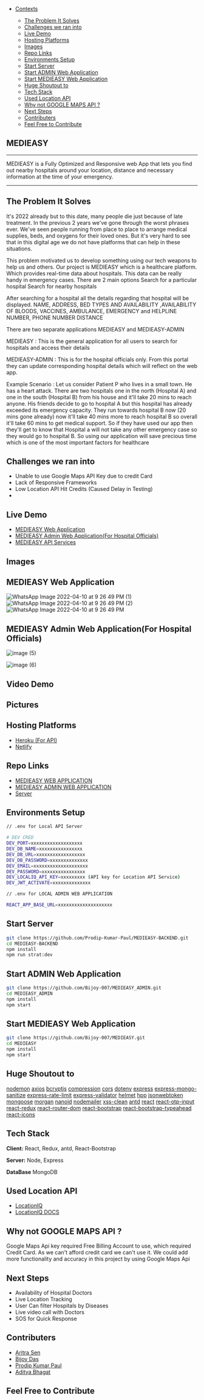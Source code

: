 - [Contexts](#contexts)

  - [The Problem It Solves](#the-problem-it-solves)
  - [Challenges we ran into](#challenges-we-ran-into)
  - [Live Demo](#live-demo)
  - [Hosting Platforms](#hosting-platforms)
  - [Images](#images)
  - [Repo Links](#repo-links)
  - [Environments Setup](#environments-setup)
  - [Start Server](#start-server)
  - [Start ADMIN Web Application](#start-admin-web-application)
  - [Start MEDIEASY Web Application](#start-medieasy-web-application)
  - [Huge Shoutout to](#huge-shoutout-to)
  - [Tech Stack](#tech-stack)
  - [Used Location API](#used-location-api)
  - [Why not GOOGLE MAPS API ?](#why-not-google-maps-api)
  - [Next Steps](#next-steps)
  - [Contributers](#contributers)
  - [Feel Free to Contribute](#feel-free-to-contribute)

## MEDIEASY

---

MEDIEASY is a Fully Optimized and Responsive web App that lets you find out nearby hospitals around your location, distance and necessary information at the time of your emergency.

---

## The Problem It Solves

It's 2022 already but to this date, many people die just because of late treatment. In the previous 2 years we've gone through the worst phrases ever. We've seen people running from place to place to arrange medical supplies, beds, and oxygens for their loved ones. But it's very hard to see that in this digital age we do not have platforms that can help in these situations.

This problem motivated us to develop something using our tech weapons to help us and others. Our project is MEDIEASY which is a healthcare platform. Which provides real-time data about hospitals. This data can be really handy in emergency cases. There are 2 main options
Search for a particular hospital
Search for nearby hospitals

After searching for a hospital all the details regarding that hospital will be displayed. NAME, ADDRESS, BED TYPES AND AVAILABILITY ,AVAILABILITY OF BLOODS, VACCINES, AMBULANCE, EMERGENCY and HELPLINE NUMBER, PHONE NUMBER DISTANCE

There are two separate applications MEDIEASY and MEDIEASY-ADMIN

MEDIEASY : This is the general application for all users to search for hospitals and access their details

MEDIEASY-ADMIN : This is for the hospital officials only. From this portal they can update corresponding hospital details which will reflect on the web app.

Example Scenario :
Let us consider Patient P who lives in a small town. He has a heart attack. There are two hospitals one in the north (Hospital A) and one in the south (Hospital B) from his house and it'll take 20 mins to reach anyone. His friends decide to go to hospital A but this hospital has already exceeded its emergency capacity. They run towards hospital B now (20 mins gone already) now it'll take 40 mins more to reach hospital B so overall it'll take 60 mins to get medical support. So if they have used our app then they'll get to know that Hospital a will not take any other emergency case so they would go to hospital B. So using our application will save precious time which is one of the most important factors for healthcare

## Challenges we ran into

- Unable to use Google Maps API Key due to credit Card
- Lack of Responsive Frameworks
- Low Location API Hit Credits (Caused Delay in Testing)
-

## Live Demo

- [MEDIEASY Web Application](https://medieasy.netlify.app/)
- [MEDIEASY Admin Web Application(For Hospital Officials)](https://medieasy-hospital.netlify.app/)
- [MEDIEASY API Services](https://medieasy-backend-apis.herokuapp.com/api/v1)

## Images

## MEDIEASY Web Application

<!-- ![image (4)](https://user-images.githubusercontent.com/71816694/162626802-e55b5ae1-a7cd-421a-a23f-615b8b88e757.png) -->
![WhatsApp Image 2022-04-10 at 9 26 49 PM (1)](https://user-images.githubusercontent.com/71816694/162628518-18fbe125-e90f-4f04-ac23-3ab80a77ec71.png)
![WhatsApp Image 2022-04-10 at 9 26 49 PM (2)](https://user-images.githubusercontent.com/71816694/162628521-b416bae3-ebbd-4df3-b3c8-036a2ff30797.png)
![WhatsApp Image 2022-04-10 at 9 26 49 PM](https://user-images.githubusercontent.com/71816694/162628523-9d42d123-9385-431a-b7a8-4c87b9b40fd6.png)


## MEDIEASY Admin Web Application(For Hospital Officials)

![image (5)](https://user-images.githubusercontent.com/71816694/162626717-e32effb8-f123-42e5-a0b8-3f29c7104c14.png)

![image (6)](https://user-images.githubusercontent.com/71816694/162626920-e772acc3-7945-4f3c-bc80-4e2ea798eed7.png)

## Video Demo

## Pictures

## Hosting Platforms

- [Heroku (For API)](http://www.heroku.com/)
- [Netlify](https://www.netlify.com/)

## Repo Links

- [MEDIEASY WEB APPLICATION](https://github.com/Bijoy-007/MEDIEASY/tree/dev)
- [MEDIEASY ADMIN WEB APPLICATION](https://github.com/Bijoy-007/MEDIEASY_ADMIN/tree/dev)
- [Server](https://github.com/Prodip-Kumar-Paul/MEDIEASY-BACKEND/tree/dev)

## Environments Setup

```bash
// .env for Local API Server

# DEV CRED
DEV_PORT=xxxxxxxxxxxxxxxxxxx
DEV_DB_NAME=xxxxxxxxxxxxxxxx
DEV_DB_URL=xxxxxxxxxxxxxxxxxx
DEV_DB_PASSWORD=xxxxxxxxxxxxxx
DEV_EMAIL=xxxxxxxxxxxxxxxxxxxx
DEV_PASSWORD=xxxxxxxxxxxxxxxx
DEV_LOCALIQ_API_KEY=xxxxxxxxx (API key for Location API Service)
DEV_JWT_ACTIVATE=xxxxxxxxxxxxxx

```

```bash
// .env for LOCAL ADMIN WEB APPLICATION

REACT_APP_BASE_URL=xxxxxxxxxxxxxxxxxxxx

```

## Start Server

```bash
git clone https://github.com/Prodip-Kumar-Paul/MEDIEASY-BACKEND.git
cd MEDIEASY-BACKEND
npm install
npm run strat:dev
```

## Start ADMIN Web Application

```bash
git clone https://github.com/Bijoy-007/MEDIEASY_ADMIN.git
cd MEDIEASY_ADMIN
npm install
npm start
```

## Start MEDIEASY Web Application

```bash
git clone https://github.com/Bijoy-007/MEDIEASY.git
cd MEDIEASY
npm install
npm start
```

## Huge Shoutout to

[nodemon](https://www.npmjs.com/package//nodemon)
[axios](https://www.npmjs.com/package/axios)
[bcryptjs](https://www.npmjs.com/package/bcryptjs)
[compression](https://www.npmjs.com/package/compression)
[cors](https://www.npmjs.com/package/cors)
[dotenv](https://www.npmjs.com/package/dotenv)
[express](https://www.npmjs.com/package/express)
[express-mongo-sanitize](https://www.npmjs.com/package/express-mongo-sanitize)
[express-rate-limit](https://www.npmjs.com/package/express-rate-limit)
[express-validator](https://www.npmjs.com/package/express-validator)
[helmet](https://www.npmjs.com/package/helmet)
[hpp](https://www.npmjs.com/package/hpp)
[jsonwebtoken](https://www.npmjs.com/package/jsonwebtoken)
[mongoose](https://www.npmjs.com/package/mongoose)
[morgan](https://www.npmjs.com/package/morgan)
[nanoid](https://www.npmjs.com/package/nanoid)
[nodemailer](https://www.npmjs.com/package/nodemailer)
[xss-clean](https://www.npmjs.com/package/xss-clean)
[antd](https://www.npmjs.com/package/antd)
[react](https://www.npmjs.com/package/react)
[react-otp-input](https://www.npmjs.com/package/react-otp-input)
[react-redux](https://www.npmjs.com/package/react-redux)
[react-router-dom](https://www.npmjs.com/package/react-router-dom)
[react-bootstrap](https://www.npmjs.com/package/react-bootstrap)
[react-bootstrap-typeahead](https://www.npmjs.com/package/react-bootstrap-typeahead)
[react-icons](https://www.npmjs.com/package/react-icons)

## Tech Stack

**Client:** React, Redux, antd, React-Bootstrap

**Server:** Node, Express

**DataBase** MongoDB

## Used Location API

- [LocationIQ](https://locationiq.com)
- [LocationIQ DOCS](https://locationiq.com/docs)

## Why not GOOGLE MAPS API ?

Google Maps Api key required Free Billing Account to use, which required Credit Card. As we can't afford credit card we can't use it. We could add more functionality and accuracy in this project by using Google Maps Api

## Next Steps

- Availability of Hospital Doctors
- Live Location Tracking
- User Can filter Hospitals by Diseases
- Live video call with Doctors
- SOS for Quick Response

## Contributers

- [Aritra Sen](https://github.com/aritrasen12345)
- [Bijoy Das](https://github.com/Bijoy-007)
- [Prodip Kumar Paul](https://github.com/Prodip-Kumar-Paul)
- [Aditya Bhagat](https://github.com/adityabhagat007)

## Feel Free to Contribute
